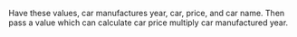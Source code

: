 Have these values, car manufactures year, car, price, and car name. Then pass a value which can calculate car price multiply car manufactured year.